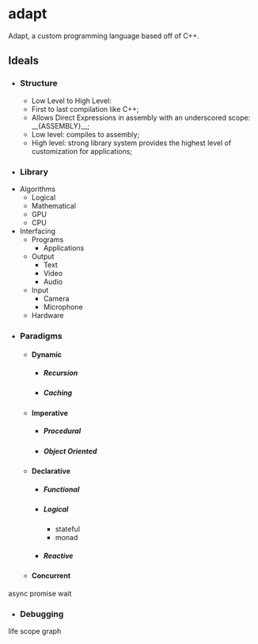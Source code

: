 # adapt
Adapt, a custom programming language based off of C++.
## Ideals
* ### Structure
  * Low Level to High Level:
  * First to last compilation like C++; 
  * Allows Direct Expressions in assembly with an underscored scope: \_\_{ASSEMBLY}\_\_;
  * Low level: compiles to assembly;
  * High level: strong library system provides the highest level of customization for applications;
* ### Library
* Algorithms
  * Logical 
  * Mathematical
  * GPU 
  * CPU 
* Interfacing
  * Programs
    * Applications
  * Output
    * Text
    * Video
    * Audio
  * Input
    * Camera
    * Microphone
  * Hardware
* ### Paradigms
  * #### Dynamic
    * ##### Recursion
    * ##### Caching
  * #### Imperative
    * ##### Procedural
    * ##### Object Oriented
  * #### Declarative
    * ##### Functional
    * ##### Logical
      * stateful
      * monad
    * ##### Reactive
  * #### Concurrent
async
promise
wait
* ### Debugging
life
scope
graph

